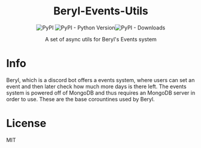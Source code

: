 <div align=center>

# Beryl-Events-Utils

![PyPI](https://img.shields.io/pypi/v/beryl-events-utils?label=PyPi&logo=pypi&logoColor=white) ![PyPI - Python Version](https://img.shields.io/pypi/pyversions/beryl-events-utils?label=Python&logo=python&logoColor=white)![PyPI - Downloads](https://img.shields.io/pypi/dd/beryl-events-utils?label=PyPi%20Downloads&logo=pypi&logoColor=white)

A set of async utils for Beryl's Events system

<div align=left>

# Info

Beryl, which is a discord bot offers a events system, where users can set an event and then later check how much more days is there left. The events system is powered off of MongoDB and thus requires an MongoDB server in order to use. These are the base corountines used by Beryl.

# License

MIT
